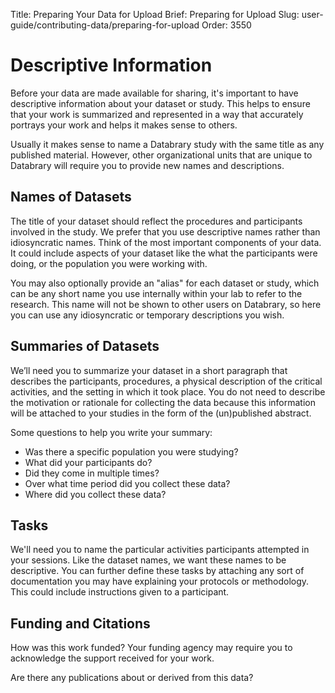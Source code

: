 Title: Preparing Your Data for Upload
Brief: Preparing for Upload
Slug: user-guide/contributing-data/preparing-for-upload
Order: 3550

# Descriptive Information

Before your data are made available for sharing, it's important to have descriptive information about your dataset or study.
This helps to ensure that your work is summarized and represented in a way that accurately portrays your work and helps it makes sense to others.

Usually it makes sense to name a Databrary study with the same title as any published material.
However, other organizational units that are unique to Databrary will require you to provide new names and descriptions.

## Names of Datasets

The title of your dataset should reflect the procedures and participants involved in the study.
We prefer that you use descriptive names rather than idiosyncratic names.
Think of the most important components of your data.
It could include aspects of your dataset like the what the participants were doing, or the population you were working with.

You may also optionally provide an "alias" for each dataset or study, which can be any short name you use internally within your lab to refer to the research.
This name will not be shown to other users on Databrary, so here you can use any idiosyncratic or temporary descriptions you wish.

## Summaries of Datasets

We’ll need you to summarize your dataset in a short paragraph that describes the participants, procedures, a physical description of the critical activities, and the setting in which it took place.
You do not need to describe the motivation or rationale for collecting the data because this information will be attached to your studies in the form of the (un)published abstract.

Some questions to help you write your summary:
* Was there a specific population you were studying?
* What did your participants do?
* Did they come in multiple times?
* Over what time period did you collect these data?
* Where did you collect these data?

## Tasks

We'll need you to name the particular activities participants attempted in your sessions.
Like the dataset names, we want these names to be descriptive.
You can further define these tasks by attaching any sort of  documentation you may have explaining your protocols or methodology.
This could include instructions given to a participant.

## Funding and Citations

How was this work funded? Your funding agency may require you to acknowledge the support received for your work.

Are there any publications about or derived from this data?

